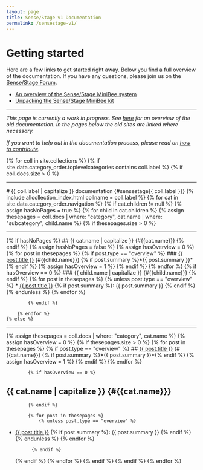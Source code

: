 ```yaml
---
layout: page
title: Sense/Stage v1 Documentation
permalink: /sensestage-v1/
---
```



# Getting started

Here are a few links to get started right away. Below you find a full overview of the documentation. If you have any questions, please join us on the [Sense/Stage Forum](https://forum.sensestage.eu).

* [An overview of the Sense/Stage MiniBee system](/sensestage-v1/minibee/overview-of-the-system)
* [Unpacking the Sense/Stage MiniBee kit](sensestage-v1/minibee/getting-started-with-sense-stage)

<hr>

*This page is currently a work in progress. See [here](https://docs.sensestage.eu/old/topic/documentation) for an overview of the old documentation. In the pages below the old sites are linked where necessary.*

*If you want to help out in the documentation process, please read on [how to contribute](general/contributing-to-the-documentation).*

{% for coll in site.collections %}
{% if site.data.category_order.toplevelcategories contains coll.label %}
{% if coll.docs.size > 0 %}
<hr>
# {{ coll.label | capitalize }} documentation {#sensestage{{ coll.label }}}
{% include allcollection_index.html collname = coll.label %}
  {% for cat in site.data.category_order.navigation %}
    {% if cat.children != null %}
        {% assign hasNoPages = true %}
        {% for child in cat.children %}
        {% assign thesepages = coll.docs | where: "category", cat.name | where: "subcategory", child.name %}
            {% if thesepages.size > 0 %}
<hr>
                {% if hasNoPages %}
## {{ cat.name | capitalize }} {#{{cat.name}}}
                {% endif %}
                {% assign hasNoPages = false %}
                {% assign hasOverview = 0 %}
                {% for post in thesepages %}
                    {% if post.type == "overview" %}
### <a href="{{post.url}}">{{ post.title }}</a> {#{{child.name}}}
{% if post.summary %}*{{ post.summary }}*{% endif %}
                    {% assign hasOverview = 1 %}
                    {% endif %}
                {% endfor %}
                {% if hasOverview == 0 %}
### {{ child.name | capitalize }} {#{{child.name}}}
                {% endif %}
<!-- {% include category_index.html collname = coll.label catname=cat.name subcatname=child.name %} -->
                {% for post in thesepages %}
                    {% unless post.type == "overview" %}
* <a href="{{post.url}}">{{ post.title }}</a> {% if post.summary %}: {{ post.summary }}  {% endif %}
                    {% endunless %}
                {% endfor %}

            {% endif %}

        {% endfor %}
    {% else %}
<hr>
        {% assign thesepages = coll.docs | where: "category", cat.name %}
        {% assign hasOverview = 0 %}
        {% if thesepages.size > 0 %}
            {% for post in thesepages %}
                {% if post.type == "overview" %}
## <a href="{{post.url}}">{{ post.title }}</a> {#{{cat.name}}}
{% if post.summary %}*{{ post.summary }}*{% endif %}
                    {% assign hasOverview = 1 %}
                {% endif %}
            {% endfor %}

            {% if hasOverview == 0 %}
## {{ cat.name | capitalize }} {#{{cat.name}}}
            {% endif %}

            {% for post in thesepages %}
                {% unless post.type == "overview" %}
* <a href="{{post.url}}">{{ post.title }}</a> {% if post.summary %}: {{ post.summary }}  {% endif %}
                {% endunless %}
            {% endfor %}

            {% endif %}
     {% endif %}
  {% endfor %}
{% endif %}
{% endif %}
{% endfor %}
